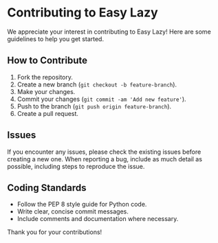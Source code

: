 # Contributing to Easy Lazy

We appreciate your interest in contributing to Easy Lazy! Here are some guidelines to help you get started.

## How to Contribute

1. Fork the repository.
2. Create a new branch (`git checkout -b feature-branch`).
3. Make your changes.
4. Commit your changes (`git commit -am 'Add new feature'`).
5. Push to the branch (`git push origin feature-branch`).
6. Create a pull request.

## Issues

If you encounter any issues, please check the existing issues before creating a new one. When reporting a bug, include as much detail as possible, including steps to reproduce the issue.

## Coding Standards

- Follow the PEP 8 style guide for Python code.
- Write clear, concise commit messages.
- Include comments and documentation where necessary.

Thank you for your contributions!
